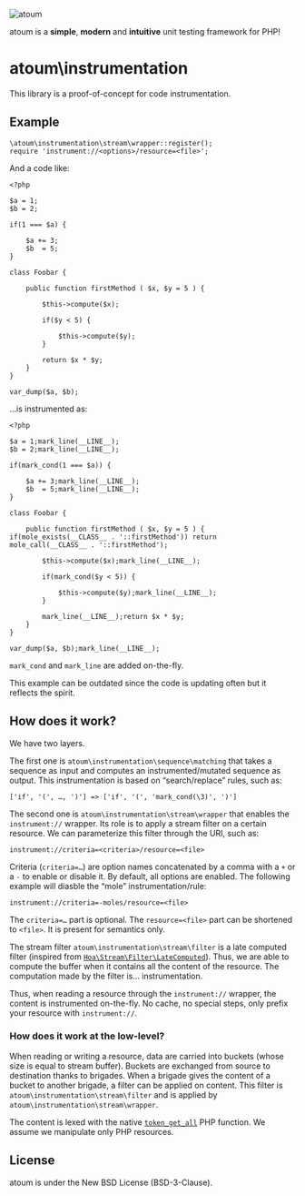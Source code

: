 ![atoum](http://downloads.atoum.org/images/logo.png)

atoum is a **simple**, **modern** and **intuitive** unit testing framework for
PHP!

# atoum\instrumentation

This library is a proof-of-concept for code instrumentation.

## Example

    \atoum\instrumentation\stream\wrapper::register();
    require 'instrument://<options>/resource=<file>';

And a code like:

    <?php

    $a = 1;
    $b = 2;

    if(1 === $a) {

        $a += 3;
        $b  = 5;
    }

    class Foobar {

        public function firstMethod ( $x, $y = 5 ) {

            $this->compute($x);

            if($y < 5) {

                $this->compute($y);
            }

            return $x * $y;
        }
    }

    var_dump($a, $b);

…is instrumented as:

    <?php

    $a = 1;mark_line(__LINE__);
    $b = 2;mark_line(__LINE__);

    if(mark_cond(1 === $a)) {

        $a += 3;mark_line(__LINE__);
        $b  = 5;mark_line(__LINE__);
    }

    class Foobar {

        public function firstMethod ( $x, $y = 5 ) { if(mole_exists(__CLASS__ . '::firstMethod')) return mole_call(__CLASS__ . '::firstMethod');

            $this->compute($x);mark_line(__LINE__);

            if(mark_cond($y < 5)) {

                $this->compute($y);mark_line(__LINE__);
            }

            mark_line(__LINE__);return $x * $y;
        }
    }

    var_dump($a, $b);mark_line(__LINE__);

`mark_cond` and `mark_line` are added on-the-fly.

This example can be outdated since the code is updating often but it reflects the spirit.

## How does it work?

We have two layers.

The first one is `atoum\instrumentation\sequence\matching` that takes a sequence
as input and computes an instrumented/mutated sequence as output. This
instrumentation is based on “search/replace” rules, such as:

    ['if', '(', …, ')'] => ['if', '(', 'mark_cond(\3)', ')']

The second one is `atoum\instrumentation\stream\wrapper` that enables the
`instrument://` wrapper. Its role is to apply a stream filter on a certain
resource. We can parameterize this filter through the URI, such as:

    instrument://criteria=<criteria>/resource=<file>

Criteria (`criteria=…`) are option names concatenated by a comma with a `+` or a
`-` to enable or disable it. By default, all options are enabled. The following
example will diasble the “mole” instrumentation/rule:

    instrument://criteria=-moles/resource=<file>

The `criteria=…` part is optional.
The `resource=<file>` part can be shortened to `<file>`. It is present for
semantics only.

The stream filter `atoum\instrumentation\stream\filter` is a late computed
filter (inspired from
[`Hoa\Stream\Filter\LateComputed`](https://github.com/hoaproject/Stream/blob/master/Filter/LateComputed.php)).
Thus, we are able to compute the buffer when it contains all the content
of the resource. The computation made by the filter is… instrumentation.

Thus, when reading a resource through the `instrument://` wrapper, the content
is instrumented on-the-fly. No cache, no special steps, only prefix your
resource with `instrument://`.

### How does it work at the low-level?

When reading or writing a resource, data are carried into buckets (whose size is
equal to stream buffer). Buckets are exchanged from source to destination thanks
to brigades. When a brigade gives the content of a bucket to another brigade, a
filter can be applied on content. This filter is
`atoum\instrumentation\stream\filter` and is applied by
`atoum\instrumentation\stream\wrapper`.

The content is lexed with the native
[`token_get_all`](http://php.net/token_get_all) PHP function. We assume we
manipulate only PHP resources.

## License

atoum is under the New BSD License (BSD-3-Clause).
